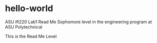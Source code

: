 # hello-world
ASU ift220 Lab1
Read Me 
Sophomore level in the engineering program at ASU Polytechnical

This is the Read Me Level
